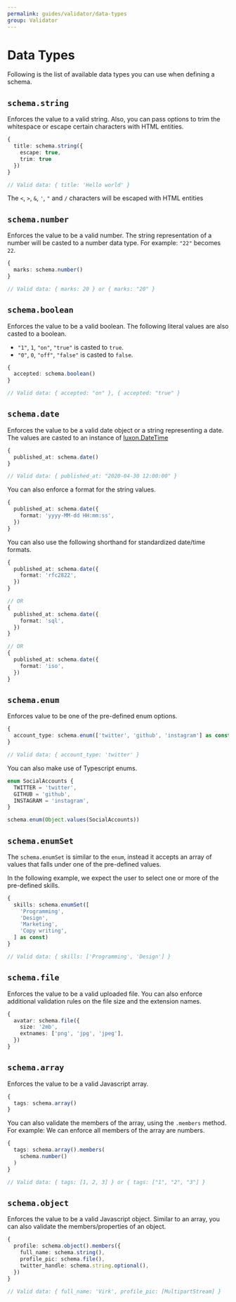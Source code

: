 ```yaml
---
permalink: guides/validator/data-types
group: Validator
---
```


# Data Types
Following is the list of available data types you can use when defining a schema. 

## `schema.string`
Enforces the value to a valid string. Also, you can pass options to trim the whitespace or escape certain characters with HTML entities.

```ts
{
  title: schema.string({
    escape: true,
    trim: true
  })
}

// Valid data: { title: 'Hello world' }
```

The  `<`, `>`, `&`, `'`, `"` and `/` characters will be escaped with HTML entities

## `schema.number`
Enforces the value to be a valid number. The string representation of a number will be casted to a number data type. For example: `"22"` becomes `22`.

```ts
{
  marks: schema.number()
}

// Valid data: { marks: 20 } or { marks: "20" }
```

## `schema.boolean`
Enforces the value to be a valid boolean. The following literal values are also casted to a boolean.

- `"1"`, `1`, `"on"`, `"true"` is casted to `true`.
- `"0"`, `0`, `"off"`, `"false"` is casted to `false`.

```ts
{
  accepted: schema.boolean()
}

// Valid data: { accepted: "on" }, { accepted: "true" }
```

## `schema.date`
Enforces the value to be a valid date object or a string representing a date. The values are casted to an instance of [luxon.DateTime](https://moment.github.io/luxon/docs/manual/tour.html#creating-a-datetime) 

```ts
{
  published_at: schema.date()
}

// Valid data: { published_at: "2020-04-30 12:00:00" }
```

You can also enforce a format for the string values.

```ts
{
  published_at: schema.date({
    format: 'yyyy-MM-dd HH:mm:ss',
  })
}
```

You can also use the following shorthand for standardized date/time formats.

```ts
{
  published_at: schema.date({
    format: 'rfc2822',
  })
}

// OR
{
  published_at: schema.date({
    format: 'sql',
  })
}

// OR
{
  published_at: schema.date({
    format: 'iso',
  })
}
```

## `schema.enum`
Enforces value to be one of the pre-defined enum options.

```ts
{
  account_type: schema.enum(['twitter', 'github', 'instagram'] as const)
}

// Valid data: { account_type: 'twitter' }
```

You can also make use of Typescript enums.

```ts
enum SocialAccounts {
  TWITTER = 'twitter',
  GITHUB = 'github',
  INSTAGRAM = 'instagram',
}

schema.enum(Object.values(SocialAccounts))
```

## `schema.enumSet`
The `schema.enumSet` is similar to the `enum`, instead it accepts an array of values that falls under one of the pre-defined values.

In the following example, we expect the user to select one or more of the pre-defined skills.

```ts
{
  skills: schema.enumSet([
    'Programming',
    'Design',
    'Marketing',
    'Copy writing',
  ] as const)
}

// Valid data: { skills: ['Programming', 'Design'] }
```

## `schema.file`
Enforces the value to be a valid uploaded file. You can also enforce additional validation rules on the file size and the extension names.

```ts
{
  avatar: schema.file({
    size: '2mb',
    extnames: ['png', 'jpg', 'jpeg'],
  })
}
```

## `schema.array`
Enforces the value to be a valid Javascript array.

```ts
{
  tags: schema.array()
}
```

You can also validate the members of the array, using the `.members` method. For example: We can enforce all members of the array are numbers.

```ts
{
  tags: schema.array().members(
    schema.number()
  )
}

// Valid data: { tags: [1, 2, 3] } or { tags: ["1", "2", "3"] }
```

## `schema.object`
Enforces the value to be a valid Javascript object. Similar to an array, you can also validate the members/properties of an object.

```ts
{
  profile: schema.object().members({
    full_name: schema.string(),
    profile_pic: schema.file(),
    twitter_handle: schema.string.optional(),
  })
}

// Valid data: { full_name: 'Virk', profile_pic: [MultipartStream] }
```
